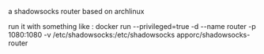 a shadowsocks router based on archlinux

run it with something like :
docker run --privileged=true -d --name router -p 1080:1080 -v /etc/shadowsocks:/etc/shadowsocks apporc/shadowsocks-router
